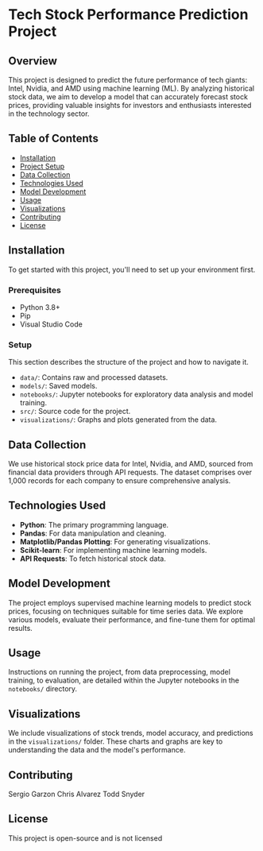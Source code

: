 # Tech Stock Performance Prediction Project

## Overview

This project is designed to predict the future performance of tech giants: Intel, Nvidia, and AMD using machine learning (ML). By analyzing historical stock data, we aim to develop a model that can accurately forecast stock prices, providing valuable insights for investors and enthusiasts interested in the technology sector.

## Table of Contents

- [Installation](#installation)
- [Project Setup](#project-setup)
- [Data Collection](#data-collection)
- [Technologies Used](#technologies-used)
- [Model Development](#model-development)
- [Usage](#usage)
- [Visualizations](#visualizations)
- [Contributing](#contributing)
- [License](#license)

## Installation

To get started with this project, you'll need to set up your environment first.

### Prerequisites

- Python 3.8+
- Pip
- Visual Studio Code

### Setup

This section describes the structure of the project and how to navigate it.

- `data/`: Contains raw and processed datasets.
- `models/`: Saved models.
- `notebooks/`: Jupyter notebooks for exploratory data analysis and model training.
- `src/`: Source code for the project.
- `visualizations/`: Graphs and plots generated from the data.

## Data Collection

We use historical stock price data for Intel, Nvidia, and AMD, sourced from financial data providers through API requests. The dataset comprises over 1,000 records for each company to ensure comprehensive analysis.

## Technologies Used

- **Python**: The primary programming language.
- **Pandas**: For data manipulation and cleaning.
- **Matplotlib/Pandas Plotting**: For generating visualizations.
- **Scikit-learn**: For implementing machine learning models.
- **API Requests**: To fetch historical stock data.

## Model Development

The project employs supervised machine learning models to predict stock prices, focusing on techniques suitable for time series data. We explore various models, evaluate their performance, and fine-tune them for optimal results.

## Usage

Instructions on running the project, from data preprocessing, model training, to evaluation, are detailed within the Jupyter notebooks in the `notebooks/` directory.

## Visualizations

We include visualizations of stock trends, model accuracy, and predictions in the `visualizations/` folder. These charts and graphs are key to understanding the data and the model's performance.

## Contributing

Sergio Garzon
Chris Alvarez
Todd Snyder

## License

This project is open-source and is not licensed

